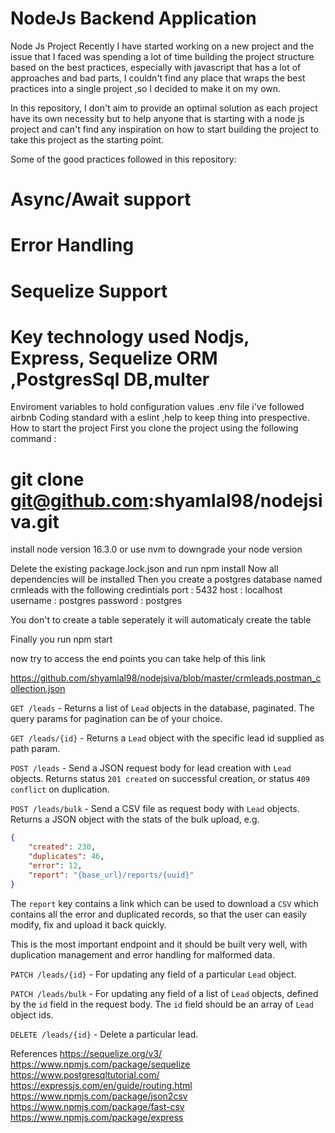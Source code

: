 # NodeJs Backend Application

Node Js Project
Recently I have started working on a new project and the issue that I faced was spending a lot of time building the project structure based on the best practices, especially with javascript that has a lot of approaches and bad parts, I couldn't find any place that wraps the best practices into a single project ,so I decided to make it on my own.

In this repository, I don't aim to provide an optimal solution as each project have its own necessity but to help anyone that is starting with a node js project and can't find any inspiration on how to start building the project to take this project as the starting point.

Some of the good practices followed in this repository:

# Async/Await support
# Error Handling
# Sequelize Support
# Key technology used Nodjs, Express, Sequelize ORM ,PostgresSql DB,multer
Enviroment variables to hold configuration values .env file
i've followed airbnb Coding standard with a eslint ,help to keep thing into prespective.
How to start the project
First you clone the project using the following command :

# git clone git@github.com:shyamlal98/nodejsiva.git

install node version 16.3.0 or use nvm to downgrade your node version

Delete the existing package.lock.json and run npm install
Now all dependencies will be installed 
Then you create a postgres database named crmleads with the following credintials
port : 5432
host : localhost
username : postgres
password : postgres

You don't to create a table seperately it will automaticaly create the table

Finally you run npm start

now try to access the end points you can take help of this link

https://github.com/shyamlal98/nodejsiva/blob/master/crmleads.postman_collection.json



`GET /leads` - Returns a list of `Lead` objects in the database, paginated. The query params for pagination can be of your choice.

`GET /leads/{id}` - Returns a `Lead` object with the specific lead id supplied as path param.

`POST /leads` - Send a JSON request body for lead creation with `Lead` objects. Returns status `201 created` on successful creation, or status `409 conflict` on duplication.

`POST /leads/bulk` - Send a CSV file as request body with `Lead` objects. Returns a JSON object with the stats of the bulk upload, e.g.

```json
{
	"created": 230,
	"duplicates": 46,
	"error": 12,
	"report": "{base_url}/reports/{uuid}"
}
```

The `report` key contains a link which can be used to download a `CSV` which contains all the error and duplicated records, so that the user can easily modify, fix and upload it back quickly.

This is the most important endpoint and it should be built very well, with duplication management and error handling for malformed data.

`PATCH /leads/{id}` - For updating any field of a particular `Lead` object.

`PATCH /leads/bulk` - For updating any field of a list of `Lead` objects, defined by the `id` field in the request body. The `id` field should be an array of `Lead` object ids.

`DELETE /leads/{id}` - Delete a particular lead.



References 
	https://sequelize.org/v3/
	https://www.npmjs.com/package/sequelize
	https://www.postgresqltutorial.com/
	https://expressjs.com/en/guide/routing.html
	https://www.npmjs.com/package/json2csv
	https://www.npmjs.com/package/fast-csv
	https://www.npmjs.com/package/express
